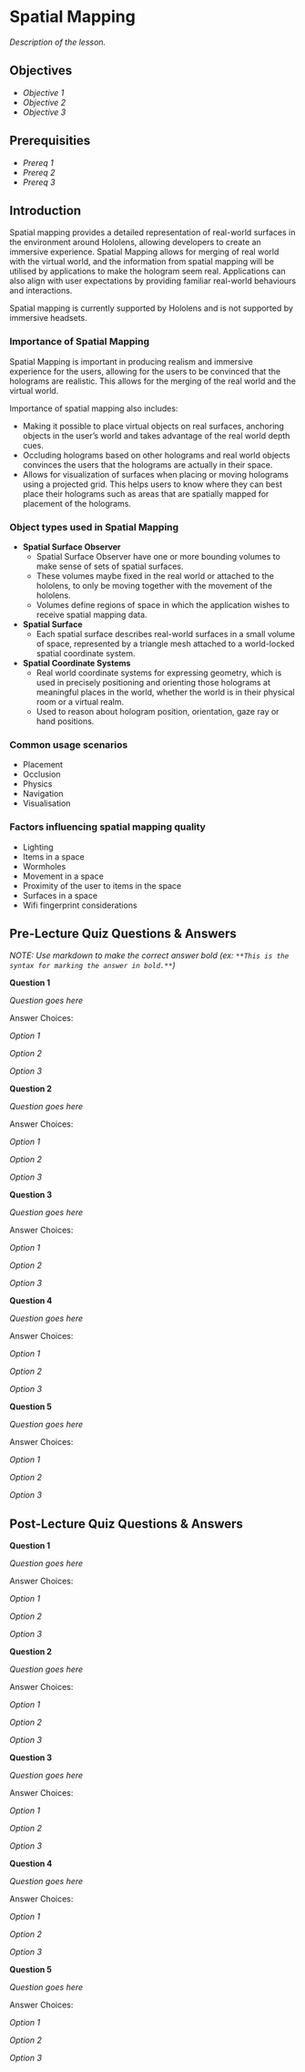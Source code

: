 # Spatial Mapping

*Description of the lesson.*

## Objectives

- *Objective 1*
- *Objective 2*
- *Objective 3*

## Prerequisities

- *Prereq 1*
- *Prereq 2*
- *Prereq 3*

## Introduction

Spatial mapping provides a detailed representation of real-world surfaces in the environment around Hololens, allowing developers to create an immersive experience. Spatial Mapping allows for merging of real world with the virtual world, and the information from spatial mapping will be utilised by applications to make the hologram seem real. Applications can also align with user expectations by providing familiar real-world behaviours and interactions.

Spatial mapping is currently supported by Hololens and is not supported by immersive headsets.

### Importance of Spatial Mapping

Spatial Mapping is important in producing realism and immersive experience for the users, allowing for the users to be convinced that the holograms are realistic. This allows for the merging of the real world and the virtual world.

Importance of spatial mapping also includes:

- Making it possible to place virtual objects on real surfaces, anchoring objects in the user’s world and takes advantage of the real world depth cues.
- Occluding holograms based on other holograms and real world objects convinces the users that the holograms are actually in their space.
- Allows for visualization of surfaces when placing or moving holograms using a projected grid. This helps users to know where they can best place their holograms such as areas that are spatially mapped for placement of the holograms.

### Object types used in Spatial Mapping

- **Spatial Surface Observer**
    - Spatial Surface Observer have one or more bounding volumes to make sense of sets of spatial surfaces.
    - These volumes maybe fixed in the real world or attached to the hololens, to only be moving together with the movement of the hololens.
    - Volumes define regions of space in which the application wishes to receive spatial mapping data.
- **Spatial Surface**
    - Each spatial surface describes real-world surfaces in a small volume of space, represented by a triangle mesh attached to a world-locked spatial coordinate system.
- **Spatial Coordinate Systems**
    - Real world coordinate systems for expressing geometry, which is used in precisely positioning and orienting those holograms at meaningful places in the world, whether the world is in their physical room or a virtual realm.
    - Used to reason about hologram position, orientation, gaze ray or hand positions.

### Common usage scenarios

- Placement
- Occlusion
- Physics
- Navigation
- Visualisation

### Factors influencing spatial mapping quality

- Lighting
- Items in a space
- Wormholes
- Movement in a space
- Proximity of the user to items in the space
- Surfaces in a space
- Wifi fingerprint considerations

## Pre-Lecture Quiz Questions & Answers

*NOTE: Use markdown to make the correct answer bold (ex: `**This is the syntax for marking the answer in bold.**`)*

**Question 1**

*Question goes here*

Answer Choices:

*Option 1*

*Option 2*

*Option 3*

**Question 2**

*Question goes here*

Answer Choices:

*Option 1*

*Option 2*

*Option 3*

**Question 3**

*Question goes here*

Answer Choices:

*Option 1*

*Option 2*

*Option 3*

**Question 4**

*Question goes here*

Answer Choices:

*Option 1*

*Option 2*

*Option 3*

**Question 5**

*Question goes here*

Answer Choices:

*Option 1*

*Option 2*

*Option 3*

## Post-Lecture Quiz Questions & Answers

**Question 1**

*Question goes here*

Answer Choices:

*Option 1*

*Option 2*

*Option 3*

**Question 2**

*Question goes here*

Answer Choices:

*Option 1*

*Option 2*

*Option 3*

**Question 3**

*Question goes here*

Answer Choices:

*Option 1*

*Option 2*

*Option 3*

**Question 4**

*Question goes here*

Answer Choices:

*Option 1*

*Option 2*

*Option 3*

**Question 5**

*Question goes here*

Answer Choices:

*Option 1*

*Option 2*

*Option 3*
